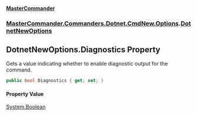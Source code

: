 #### [MasterCommander](MasterCommander.md 'MasterCommander')
### [MasterCommander.Commanders.Dotnet.CmdNew.Options](MasterCommander.md#MasterCommander.Commanders.Dotnet.CmdNew.Options 'MasterCommander.Commanders.Dotnet.CmdNew.Options').[DotnetNewOptions](DotnetNewOptions.md 'MasterCommander.Commanders.Dotnet.CmdNew.Options.DotnetNewOptions')

## DotnetNewOptions.Diagnostics Property

Gets a value indicating whether to enable diagnostic output for the command.

```csharp
public bool Diagnostics { get; set; }
```

#### Property Value
[System.Boolean](https://docs.microsoft.com/en-us/dotnet/api/System.Boolean 'System.Boolean')